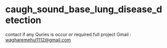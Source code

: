 # caugh_sound_base_lung_disease_detection

contact if any Quries is occur or required full project
Gmail : wagharemehul1112@gmail.com
